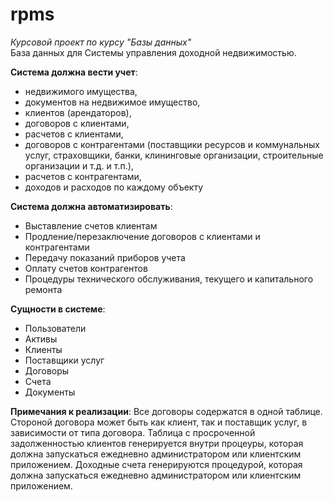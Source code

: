 # rpms
*Курсовой проект по курсу "Базы данных"*   
База данных для Системы управления доходной недвижимостью.

**Система должна вести учет**:   
-  недвижимого имущества,    
-  документов на недвижимое имущество,
- клиентов (арендаторов), 
- договоров с клиентами, 
- расчетов с клиентами, 
- договоров с контрагентами (поставщики ресурсов и коммунальных услуг, страховщики, банки, клининговые организации, строительные организации и т.д. и т.п.),
- расчетов с контрагентами,
- доходов и расходов по каждому объекту

**Система должна автоматизировать**:
- Выставление счетов клиентам
- Продление/перезаключение договоров с клиентами и контрагентами
- Передачу показаний приборов учета
- Оплату счетов контрагентов
- Процедуры технического обслуживания, текущего и капитального ремонта

**Сущности в системе**:
- Пользователи
- Активы
- Клиенты
- Поставщики услуг
- Договоры
- Счета
- Документы

**Примечания к реализации**:
Все договоры содержатся в одной таблице. Стороной договора может быть как клиент, так и поставщик услуг, в зависимости от типа договора.
Таблица с просроченной задолженностью клиентов генерируется внутри процеуры, которая должна запускаться ежедневно администратором или клиентским приложением.
Доходные счета генерируются процедурой, которая должна запускаться ежедневно администратором или клиентским приложением.
